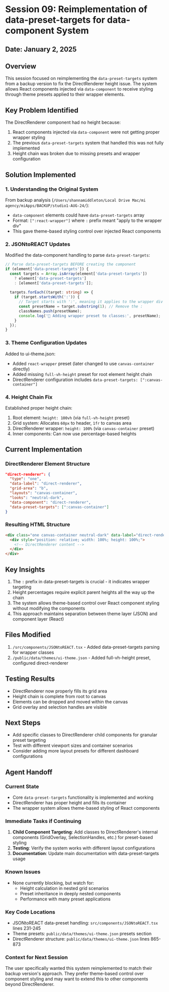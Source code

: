 # Session 09: Reimplementation of data-preset-targets for data-component System

## Date: January 2, 2025

## Overview
This session focused on reimplementing the `data-preset-targets` system from a backup version to fix the DirectRenderer height issue. The system allows React components injected via `data-component` to receive styling through theme presets applied to their wrapper elements.

## Key Problem Identified
The DirectRenderer component had no height because:
1. React components injected via `data-component` were not getting proper wrapper styling
2. The previous `data-preset-targets` system that handled this was not fully implemented
3. Height chain was broken due to missing presets and wrapper configuration

## Solution Implemented

### 1. Understanding the Original System
From backup analysis (`/Users/shannamiddleton/Local Drive Mac/mi agency/miApps/BACKUP/studio1-AUG-24/`):
- `data-component` elements could have `data-preset-targets` array
- Format: `[":react-wrapper"]` where `:` prefix meant "apply to the wrapper div"
- This gave theme-based styling control over injected React components

### 2. JSONtoREACT Updates
Modified the data-component handling to parse `data-preset-targets`:

```typescript
// Parse data-preset-targets BEFORE creating the component
if (element['data-preset-targets']) {
  const targets = Array.isArray(element['data-preset-targets']) 
    ? element['data-preset-targets'] 
    : [element['data-preset-targets']];
  
  targets.forEach((target: string) => {
    if (target.startsWith(':')) {
      // Target starts with ':', meaning it applies to the wrapper div
      const presetName = target.substring(1); // Remove the :
      classNames.push(presetName);
      console.log('🎯 Adding wrapper preset to classes:', presetName);
    }
  });
}
```

### 3. Theme Configuration Updates
Added to ui-theme.json:
- Added `react-wrapper` preset (later changed to use `canvas-container` directly)
- Added missing `full-vh-height` preset for root element height chain
- DirectRenderer configuration includes `data-preset-targets: [":canvas-container"]`

### 4. Height Chain Fix
Established proper height chain:
1. Root element: `height: 100vh` (via `full-vh-height` preset)
2. Grid system: Allocates `60px` to header, `1fr` to canvas area
3. DirectRenderer wrapper: `height: 100%` (via `canvas-container` preset)
4. Inner components: Can now use percentage-based heights

## Current Implementation

### DirectRenderer Element Structure
```json
"direct-renderer": {
  "type": "one",
  "data-label": "direct-renderer",
  "grid-area": "b",
  "layouts": "canvas-container",
  "looks": "neutral-dark",
  "data-component": "direct-renderer",
  "data-preset-targets": [":canvas-container"]
}
```

### Resulting HTML Structure
```html
<div class="one canvas-container neutral-dark" data-label="direct-renderer" style="grid-area: b;">
  <div style="position: relative; width: 100%; height: 100%;">
    <!-- DirectRenderer content -->
  </div>
</div>
```

## Key Insights
1. The `:` prefix in data-preset-targets is crucial - it indicates wrapper targeting
2. Height percentages require explicit parent heights all the way up the chain
3. The system allows theme-based control over React component styling without modifying the components
4. This approach maintains separation between theme layer (JSON) and component layer (React)

## Files Modified
1. `/src/components/JSONtoREACT.tsx` - Added data-preset-targets parsing for wrapper classes
2. `/public/data/themes/ui-theme.json` - Added full-vh-height preset, configured direct-renderer

## Testing Results
- DirectRenderer now properly fills its grid area
- Height chain is complete from root to canvas
- Elements can be dropped and moved within the canvas
- Grid overlay and selection handles are visible

## Next Steps
- Add specific classes to DirectRenderer child components for granular preset targeting
- Test with different viewport sizes and container scenarios
- Consider adding more layout presets for different dashboard configurations

## Agent Handoff

### Current State
- Core `data-preset-targets` functionality is implemented and working
- DirectRenderer has proper height and fills its container
- The wrapper system allows theme-based styling of React components

### Immediate Tasks if Continuing
1. **Child Component Targeting**: Add classes to DirectRenderer's internal components (GridOverlay, SelectionHandles, etc.) for preset-based styling
2. **Testing**: Verify the system works with different layout configurations
3. **Documentation**: Update main documentation with data-preset-targets usage

### Known Issues
- None currently blocking, but watch for:
  - Height calculation in nested grid scenarios
  - Preset inheritance in deeply nested components
  - Performance with many preset applications

### Key Code Locations
- JSONtoREACT data-preset handling: `src/components/JSONtoREACT.tsx` lines 231-245
- Theme presets: `public/data/themes/ui-theme.json` presets section
- DirectRenderer structure: `public/data/themes/ui-theme.json` lines 865-873

### Context for Next Session
The user specifically wanted this system reimplemented to match their backup version's approach. They prefer theme-based control over component styling and may want to extend this to other components beyond DirectRenderer.